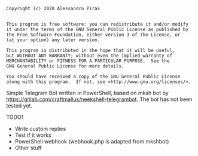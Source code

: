     Copyright (c) 2020 Alessandro Piras

    
    This program is free software: you can redistribute it and/or modify
    it under the terms of the GNU General Public License as published by
    the Free Software Foundation, either version 3 of the License, or
    (at your option) any later version.

    This program is distributed in the hope that it will be useful,
    but WITHOUT ANY WARRANTY; without even the implied warranty of
    MERCHANTABILITY or FITNESS FOR A PARTICULAR PURPOSE.  See the
    GNU General Public License for more details.

    You should have received a copy of the GNU General Public License
    along with this program.  If not, see <http://www.gnu.org/licenses/>.


Simple Telegram Bot written in PowerShell, based on mksh bot by <https://gitlab.com/craftmallus/neekshell-telegrambot>. The bot has not been tested yet.

TODO1

- Write custom replies
- Test if it works
- PowerShell webhook (webhook.php is adapted from mkshbot)
- Other stuff

